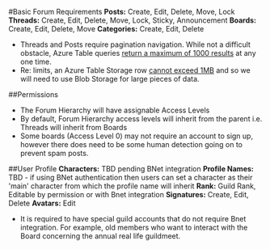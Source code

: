 #Basic Forum Requirements
**Posts:** Create, Edit, Delete, Move, Lock
**Threads:** Create, Edit, Delete, Move, Lock, Sticky, Announcement
**Boards:** Create, Edit, Delete, Move
**Categories:** Create, Edit, Delete
* Threads and Posts require pagination navigation. While not a difficult obstacle, Azure Table queries [return a maximum of 1000 results](https://docs.microsoft.com/en-us/rest/api/storageservices/query-timeout-and-pagination) at any one time.
* Re: limits, an Azure Table Storage row [cannot exceed 1MB](https://docs.microsoft.com/en-us/rest/api/storageservices/understanding-the-table-service-data-model) and so we will need to use Blob Storage for large pieces of data.

##Permissions
* The Forum Hierarchy will have assignable Access Levels 
* By default, Forum Hierarchy access levels will inherit from the parent i.e. Threads will inherit from Boards
* Some boards (Access Level 0) may not require an account to sign up, however there does need to be some human detection going on to prevent spam posts.

##User Profile
**Characters:** TBD pending BNet integration
**Profile Names:** TBD - if using BNet authentication then users can set a character as their 'main' character from which the profile name will inherit
**Rank:** Guild Rank, Editable by permission or with Bnet integration
**Signatures:** Create, Edit, Delete
**Avatars:** Edit
* It is required to have special guild accounts that do not require Bnet integration. For example, old members who want to interact with the Board concerning the annual real life guildmeet.

